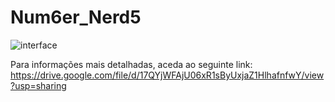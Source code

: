 # Num6er_Nerd5

![interface](https://github.com/EGuedes2020/Num6er_Nerd5/assets/73608422/f8b4dfc9-219c-4dae-b51f-05924c59cf90)

Para informações mais detalhadas, aceda ao seguinte link: https://drive.google.com/file/d/17QYjWFAjU06xR1sByUxjaZ1HlhafnfwY/view?usp=sharing
